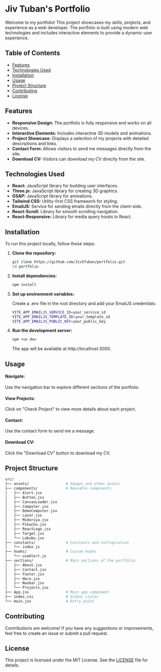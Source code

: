 # Jiv Tuban's Portfolio

Welcome to my portfolio! This project showcases my skills, projects, and experience as a web developer. The portfolio is built using modern web technologies and includes interactive elements to provide a dynamic user experience.

## Table of Contents

- [Features](#features)
- [Technologies Used](#technologies-used)
- [Installation](#installation)
- [Usage](#usage)
- [Project Structure](#project-structure)
- [Contributing](#contributing)
- [License](#license)

## Features

- **Responsive Design:** The portfolio is fully responsive and works on all devices.
- **Interactive Elements:** Includes interactive 3D models and animations.
- **Project Showcase:** Displays a selection of my projects with detailed descriptions and links.
- **Contact Form:** Allows visitors to send me messages directly from the site.
- **Download CV:** Visitors can download my CV directly from the site.

## Technologies Used

- **React:** JavaScript library for building user interfaces.
- **Three.js:** JavaScript library for creating 3D graphics.
- **GSAP:** JavaScript library for animations.
- **Tailwind CSS:** Utility-first CSS framework for styling.
- **EmailJS:** Service for sending emails directly from the client-side.
- **React-Scroll:** Library for smooth scrolling navigation.
- **React-Responsive:** Library for media query hooks in React.

## Installation

To run this project locally, follow these steps:

1. **Clone the repository:**

   ```bash
   git clone https://github.com/JivSTuban/portfolio.git
   cd portfolio
    ```
2. **Install dependencies:**

    ```bash
    npm install
    ```

3. **Set up environment variables:**

    Create a .env file in the root directory and add your EmailJS credentials:
    ```bash
    VITE_APP_EMAILJS_SERVICE_ID=your_service_id
    VITE_APP_EMAILJS_TEMPLATE_ID=your_template_id
    VITE_APP_EMAILJS_PUBLIC_KEY=your_public_key
    ```
4. **Run the development server:**

    ```bash
    npm run dev
    ```
    The app will be available at http://localhost:3000.

## Usage
#### Navigate: 
Use the navigation bar to explore different sections of the portfolio.
#### View Projects: 
Click on "Check Project" to view more details about each project.
#### Contact: 
Use the contact form to send me a message.
#### Download CV: 
Click the "Download CV" button to download my CV.

## Project Structure
```bash
src/
├── assets/                 # Images and other assets
├── components/             # Reusable components
│   ├── Alert.jsx
│   ├── Button.jsx
│   ├── CanvasLoader.jsx
│   ├── Computer.jsx
│   ├── DemoComputer.jsx
│   ├── Lazer.jsx
│   ├── Midoriya.jsx
│   ├── Pikachu.jsx
│   ├── ReactLogo.jsx
│   ├── Target.jsx
│   └── Labubu.jsx
├── constants/              # Constants and configuration
│   └── index.js
├── hooks/                  # Custom hooks
│   └── useAlert.js
├── sections/               # Main sections of the portfolio
│   ├── About.jsx
│   ├── Contact.jsx
│   ├── Footer.jsx
│   ├── Hero.jsx
│   ├── Navbar.jsx
│   └── Projects.jsx
├── App.jsx                 # Main app component
├── index.css               # Global styles
└── main.jsx                # Entry point
```
## Contributing
Contributions are welcome! If you have any suggestions or improvements, feel free to create an issue or submit a pull request.

## License
This project is licensed under the MIT License. See the [LICENSE](LICENSE) file for details.
